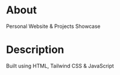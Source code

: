 # About
Personal Website &amp; Projects Showcase

# Description
Built using HTML, Tailwind CSS & JavaScript
